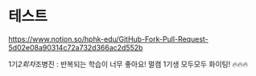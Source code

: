 # 테스트

https://www.notion.so/hphk-edu/GitHub-Fork-Pull-Request-5d02e08a90314c72a732d366ac2d552b

1기*2회차*조병진 : 반복되는 학습이 너무 좋아요! 멀캠 1기생 모두모두 화이팅! 🔥🔥🔥
